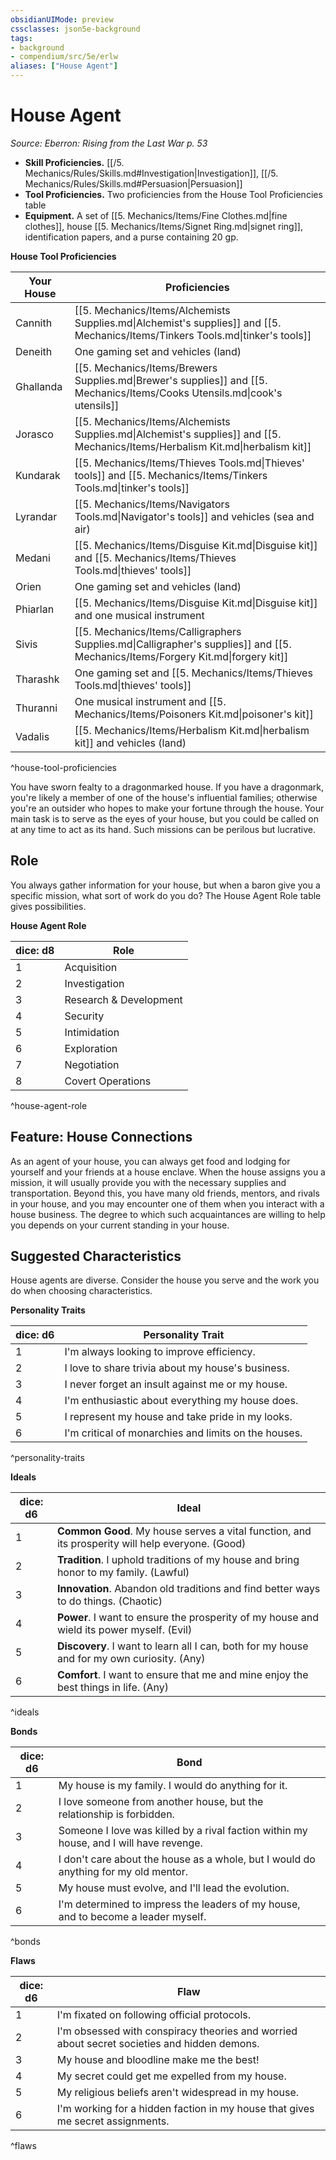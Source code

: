 ```yaml
---
obsidianUIMode: preview
cssclasses: json5e-background
tags:
- background
- compendium/src/5e/erlw
aliases: ["House Agent"]
---
```

# House Agent
*Source: Eberron: Rising from the Last War p. 53*  

- **Skill Proficiencies.** [[/5. Mechanics/Rules/Skills.md#Investigation\|Investigation]], [[/5. Mechanics/Rules/Skills.md#Persuasion\|Persuasion]]  
- **Tool Proficiencies.** Two proficiencies from the House Tool Proficiencies table  
- **Equipment.** A set of [[5. Mechanics/Items/Fine Clothes.md\|fine clothes]], house [[5. Mechanics/Items/Signet Ring.md\|signet ring]], identification papers, and a purse containing 20 gp.  

**House Tool Proficiencies**

| Your House | Proficiencies |
|------------|---------------|
| Cannith | [[5. Mechanics/Items/Alchemists Supplies.md\|Alchemist's supplies]] and [[5. Mechanics/Items/Tinkers Tools.md\|tinker's tools]] |
| Deneith | One gaming set and vehicles (land) |
| Ghallanda | [[5. Mechanics/Items/Brewers Supplies.md\|Brewer's supplies]] and [[5. Mechanics/Items/Cooks Utensils.md\|cook's utensils]] |
| Jorasco | [[5. Mechanics/Items/Alchemists Supplies.md\|Alchemist's supplies]] and [[5. Mechanics/Items/Herbalism Kit.md\|herbalism kit]] |
| Kundarak | [[5. Mechanics/Items/Thieves Tools.md\|Thieves' tools]] and [[5. Mechanics/Items/Tinkers Tools.md\|tinker's tools]] |
| Lyrandar | [[5. Mechanics/Items/Navigators Tools.md\|Navigator's tools]] and vehicles (sea and air) |
| Medani | [[5. Mechanics/Items/Disguise Kit.md\|Disguise kit]] and [[5. Mechanics/Items/Thieves Tools.md\|thieves' tools]] |
| Orien | One gaming set and vehicles (land) |
| Phiarlan | [[5. Mechanics/Items/Disguise Kit.md\|Disguise kit]] and one musical instrument |
| Sivis | [[5. Mechanics/Items/Calligraphers Supplies.md\|Calligrapher's supplies]] and [[5. Mechanics/Items/Forgery Kit.md\|forgery kit]] |
| Tharashk | One gaming set and [[5. Mechanics/Items/Thieves Tools.md\|thieves' tools]] |
| Thuranni | One musical instrument and [[5. Mechanics/Items/Poisoners Kit.md\|poisoner's kit]] |
| Vadalis | [[5. Mechanics/Items/Herbalism Kit.md\|herbalism kit]] and vehicles (land) |
^house-tool-proficiencies

You have sworn fealty to a dragonmarked house. If you have a dragonmark, you're likely a member of one of the house's influential families; otherwise you're an outsider who hopes to make your fortune through the house. Your main task is to serve as the eyes of your house, but you could be called on at any time to act as its hand. Such missions can be perilous but lucrative.

## Role

You always gather information for your house, but when a baron give you a specific mission, what sort of work do you do? The House Agent Role table gives possibilities.

**House Agent Role**

| dice: d8 | Role |
|----------|------|
| 1 | Acquisition |
| 2 | Investigation |
| 3 | Research & Development |
| 4 | Security |
| 5 | Intimidation |
| 6 | Exploration |
| 7 | Negotiation |
| 8 | Covert Operations |
^house-agent-role

## Feature: House Connections

As an agent of your house, you can always get food and lodging for yourself and your friends at a house enclave. When the house assigns you a mission, it will usually provide you with the necessary supplies and transportation. Beyond this, you have many old friends, mentors, and rivals in your house, and you may encounter one of them when you interact with a house business. The degree to which such acquaintances are willing to help you depends on your current standing in your house.

## Suggested Characteristics

House agents are diverse. Consider the house you serve and the work you do when choosing characteristics.

**Personality Traits**

| dice: d6 | Personality Trait |
|----------|-------------------|
| 1 | I'm always looking to improve efficiency. |
| 2 | I love to share trivia about my house's business. |
| 3 | I never forget an insult against me or my house. |
| 4 | I'm enthusiastic about everything my house does. |
| 5 | I represent my house and take pride in my looks. |
| 6 | I'm critical of monarchies and limits on the houses. |
^personality-traits

**Ideals**

| dice: d6 | Ideal |
|----------|-------|
| 1 | **Common Good**. My house serves a vital function, and its prosperity will help everyone. (Good) |
| 2 | **Tradition**. I uphold traditions of my house and bring honor to my family. (Lawful) |
| 3 | **Innovation**. Abandon old traditions and find better ways to do things. (Chaotic) |
| 4 | **Power**. I want to ensure the prosperity of my house and wield its power myself. (Evil) |
| 5 | **Discovery**. I want to learn all I can, both for my house and for my own curiosity. (Any) |
| 6 | **Comfort**. I want to ensure that me and mine enjoy the best things in life. (Any) |
^ideals

**Bonds**

| dice: d6 | Bond |
|----------|------|
| 1 | My house is my family. I would do anything for it. |
| 2 | I love someone from another house, but the relationship is forbidden. |
| 3 | Someone I love was killed by a rival faction within my house, and I will have revenge. |
| 4 | I don't care about the house as a whole, but I would do anything for my old mentor. |
| 5 | My house must evolve, and I'll lead the evolution. |
| 6 | I'm determined to impress the leaders of my house, and to become a leader myself. |
^bonds

**Flaws**

| dice: d6 | Flaw |
|----------|------|
| 1 | I'm fixated on following official protocols. |
| 2 | I'm obsessed with conspiracy theories and worried about secret societies and hidden demons. |
| 3 | My house and bloodline make me the best! |
| 4 | My secret could get me expelled from my house. |
| 5 | My religious beliefs aren't widespread in my house. |
| 6 | I'm working for a hidden faction in my house that gives me secret assignments. |
^flaws